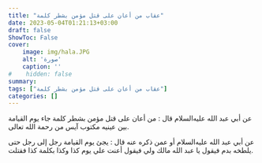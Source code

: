 ```yaml
---
title: "عقاب من أعان على قتل مؤمن بشطر كلمة"
date: 2023-05-04T01:21:13+03:00
draft: false
ShowToc: False
cover:
    image: img/hala.JPG
    alt: 'صورة'
    caption: ''
#    hidden: false
summary: 
tags: ["عقاب من أعان على قتل مؤمن بشطر كلمة"]
categories: []
---
```

عن أبي عبد الله عليه‌السلام قال : من أعان على قتل مؤمن بشطر كلمة جاء
يوم القيامة بين عينيه مكتوب آيس من رحمة الله تعالى.
 
 عن
أبي عبد الله عليه‌السلام أو عمن ذكره عنه قال : يجئ يوم القيامة رجل إلى
رجل حتى يلطخه بدم فيقول يا عبد الله مالك ولي فيقول أعنت علي يوم كذا
وكذا بكلمة كذا فقتلت.

